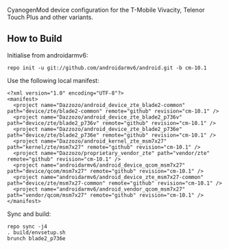 CyanogenMod device configuration for the T-Mobile Vivacity, Telenor Touch Plus and other variants.

How to Build
---------------

Initialise from androidarmv6:

    repo init -u git://github.com/androidarmv6/android.git -b cm-10.1

Use the following local manifest:

    <?xml version="1.0" encoding="UTF-8"?>
    <manifest>
      <project name="Dazzozo/android_device_zte_blade2-common" path="device/zte/blade2-common" remote="github" revision="cm-10.1" />
      <project name="Dazzozo/android_device_zte_blade2_p736v" path="device/zte/blade2_p736v" remote="github" revision="cm-10.1" />
      <project name="Dazzozo/android_device_zte_blade2_p736e" path="device/zte/blade2_p736e" remote="github" revision="cm-10.1" />
      <project name="Dazzozo/android_kernel_zte_msm7x27" path="kernel/zte/msm7x27" remote="github" revision="cm-10.1" />
      <project name="Dazzozo/proprietary_vendor_zte" path="vendor/zte" remote="github" revision="cm-10.1" />
      <project name="androidarmv6/android_device_qcom_msm7x27" path="device/qcom/msm7x27" remote="github" revision="cm-10.1" />
      <project name="androidarmv6/android_device_zte_msm7x27-common" path="device/zte/msm7x27-common" remote="github" revision="cm-10.1" />
      <project name="androidarmv6/android_vendor_qcom_msm7x27" path="vendor/qcom/msm7x27" remote="github" revision="cm-10.1" />
    </manifest>

Sync and build:

    repo sync -j4
    . build/envsetup.sh
    brunch blade2_p736e
